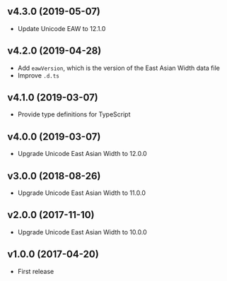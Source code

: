 ## v4.3.0 (2019-05-07)
- Update Unicode EAW to 12.1.0

## v4.2.0 (2019-04-28)
- Add `eawVersion`, which is the version of the East Asian Width data file
- Improve `.d.ts`

## v4.1.0 (2019-03-07)
- Provide type definitions for TypeScript

## v4.0.0 (2019-03-07)
- Upgrade Unicode East Asian Width to 12.0.0

## v3.0.0 (2018-08-26)
- Upgrade Unicode East Asian Width to 11.0.0

## v2.0.0 (2017-11-10)
- Upgrade Unicode East Asian Width to 10.0.0

## v1.0.0 (2017-04-20)
- First release
